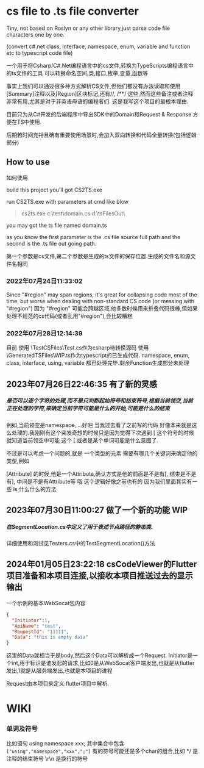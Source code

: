 # cs file to .ts file converter

Tiny, not based on Roslyn or any other library,just parse code file characters one by one.

(convert c#.net class, interface, namespace, enum, variable and function etc to typescript code file)

一个用于将Csharp/C#.Net编程语言中的cs文件,转换为TypeScripts编程语言中的ts文件的工具
可以转换命名空间,类,接口,枚举,变量,函数等

事实上我们可以通过很多种方式解析CS文件,但他们都没有办法读取和使用[Summary]注释以及[Region]区块标记,还有//, /**/
这些,然而这些备注或者注释非常有用,尤其是对于非英语母语的编程者们.
这是我写这个项目的最根本理由.

目前只为从C#开发的后端程序中导出SDK中的Domain和Request & Response
方便在TS中使用.

后期若时间充裕且确有重要使用场景时,会加入双向转换和代码全量转换(包括逻辑部分)

## **How to use**

如何使用

build this project you'll got CS2TS.exe

run CS2TS.exe with parameters at cmd like blow

> cs2ts.exe c:\test\domain.cs d:\tsFilesOut\

you may got the ts file named domain.ts

as you know the first parameter is the .cs file source full path
and the second is the .ts file out going path.

第一个参数是cs文件,第二个参数是生成的ts文件的保存位置.生成的文件名和源文件名相同

### 2022年07月24日11:33:02

Since "#region" may span regions, it's great for collapsing code most of the time, but worse when dealing with
non-standard CS code (or messing with "#region")
因为 "#region" 可能会跨越区域,他多数时候用来折叠代码很棒,但如果处理不规范的cs代码(或者乱用"#region"),会比较糟糕

### 2022年07月28日12:14:39

目前
使用 \TestCSFiles\Test.cs作为csharp待转换源码
使用 \GeneratedTSFiles\WIP.ts作为typescript的已生成代码.
namespace, enum, class, interface, using, variable 都已处理完毕.剩余Function生成部分未处理

## 2023年07月26日22:46:35 有了新的灵感

##### 是否可以逐个字符的处理,而不是只判断起始符号和结束符号,根据当前领空,当前正在处理的字符,来确定当前字符可能是什么的开始,可能是什么的结束

例如,当前领空是namespace,
...好吧 当我过去看了之前写的代码 好像本来就是这么处理的.我刚刚有这个突发奇想的时候只是因为觉得下次遇到 [
这个符号的时候就知道当前领空中可能 这个 [ 或者是某个单词可能是什么意图了.

不过是可以考虑一个问题的,就是 一个类型的元素 需要有哪几个关键词来确定他的类型,例如

[Attribute] 的时候,他是一个Attribute,确认方式是他的前面是不是有[, 结束是不是有], 中间是不是有Attribute等
哦 这个逻辑好像之前也有的 因为我们里面其实有一些 Is 什么什么的方法

## 2023年07月30日11:00:27 做了一个新的功能 WIP

##### 在SegmentLocation.cs中定义了用于表述节点路径的静态类.

详细使用和测试见Testers.cs中的TestSegmentLocation()方法

## 2024年01月05日23:22:18 csCodeViewer的Flutter项目准备和本项目连接,以接收本项目推送过去的显示输出

一个示例的基本WebSocat包内容

```json
{
  "Initiator":1,
  "ApiName": "test", 
  "RequestId": "11111", 
  "Data": "this is empty data"
}
```

这里的Data就相当于是body,然后这个Data可以解析成一个Request.
Initiator是一个int,用于标识是谁发起的请求,比如0是从WebSocat客户端发出,也就是从flutter发出,1就是从服务端发出,也就是本项目的进程

Request由本项目来定义.flutter项目中解析.

# WIKI

### 单词及符号

比如语句 using namespace xxx;
其中集合中包含 ```["using","namespace","xxx",";"]```
有的符号可能还是多个char的组合,比如  */ 是注释的结束符号 \r\n 是换行的符号
